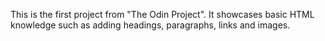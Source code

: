 This is the first project from "The Odin Project". It showcases basic HTML knowledge such as adding headings, paragraphs, links and images.